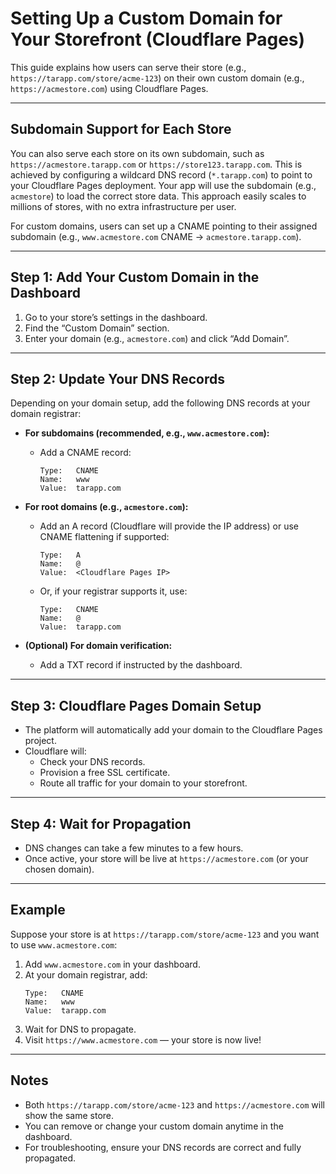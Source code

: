 
# Setting Up a Custom Domain for Your Storefront (Cloudflare Pages)

This guide explains how users can serve their store (e.g., `https://tarapp.com/store/acme-123`) on their own custom domain (e.g., `https://acmestore.com`) using Cloudflare Pages.

---

## Subdomain Support for Each Store

You can also serve each store on its own subdomain, such as `https://acmestore.tarapp.com` or `https://store123.tarapp.com`. This is achieved by configuring a wildcard DNS record (`*.tarapp.com`) to point to your Cloudflare Pages deployment. Your app will use the subdomain (e.g., `acmestore`) to load the correct store data. This approach easily scales to millions of stores, with no extra infrastructure per user.

For custom domains, users can set up a CNAME pointing to their assigned subdomain (e.g., `www.acmestore.com` CNAME → `acmestore.tarapp.com`).

---

## Step 1: Add Your Custom Domain in the Dashboard

1. Go to your store’s settings in the dashboard.
2. Find the “Custom Domain” section.
3. Enter your domain (e.g., `acmestore.com`) and click “Add Domain”.

---

## Step 2: Update Your DNS Records

Depending on your domain setup, add the following DNS records at your domain registrar:

- **For subdomains (recommended, e.g., `www.acmestore.com`):**
  - Add a CNAME record:
    ```
    Type:   CNAME
    Name:   www
    Value:  tarapp.com
    ```
- **For root domains (e.g., `acmestore.com`):**
  - Add an A record (Cloudflare will provide the IP address) or use CNAME flattening if supported:
    ```
    Type:   A
    Name:   @
    Value:  <Cloudflare Pages IP>
    ```
  - Or, if your registrar supports it, use:
    ```
    Type:   CNAME
    Name:   @
    Value:  tarapp.com
    ```

- **(Optional) For domain verification:**
  - Add a TXT record if instructed by the dashboard.

---

## Step 3: Cloudflare Pages Domain Setup

- The platform will automatically add your domain to the Cloudflare Pages project.
- Cloudflare will:
  - Check your DNS records.
  - Provision a free SSL certificate.
  - Route all traffic for your domain to your storefront.

---

## Step 4: Wait for Propagation

- DNS changes can take a few minutes to a few hours.
- Once active, your store will be live at `https://acmestore.com` (or your chosen domain).

---

## Example

Suppose your store is at `https://tarapp.com/store/acme-123` and you want to use `www.acmestore.com`:

1. Add `www.acmestore.com` in your dashboard.
2. At your domain registrar, add:
    ```
    Type:   CNAME
    Name:   www
    Value:  tarapp.com
    ```
3. Wait for DNS to propagate.
4. Visit `https://www.acmestore.com` — your store is now live!

---

## Notes

- Both `https://tarapp.com/store/acme-123` and `https://acmestore.com` will show the same store.
- You can remove or change your custom domain anytime in the dashboard.
- For troubleshooting, ensure your DNS records are correct and fully propagated.
